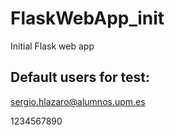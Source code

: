 # FlaskWebApp_init
Initial Flask web app

## Default users for test:

sergio.hlazaro@alumnos.upm.es

1234567890
